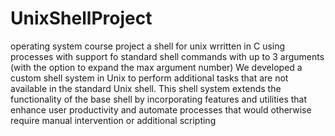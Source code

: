 # UnixShellProject
operating system course project
a shell for unix wrritten in C using processes with support fo standard shell commands with up to 3 arguments (with the option to expand the max argument number)
We developed a custom shell system in Unix to perform additional tasks that are not available in the standard Unix shell. This shell system extends the functionality of the base shell by incorporating features and utilities that enhance user productivity and automate processes that would otherwise require manual intervention or additional scripting

